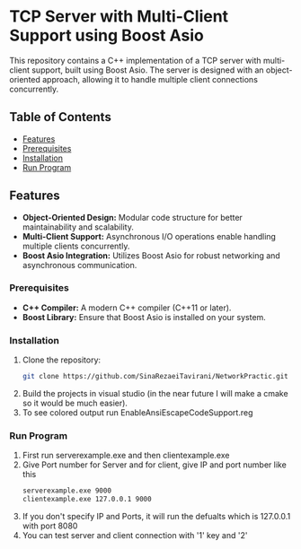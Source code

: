 # TCP Server with Multi-Client Support using Boost Asio

This repository contains a C++ implementation of a TCP server with multi-client support, built using Boost Asio. The server is designed with an object-oriented approach, allowing it to handle multiple client connections concurrently.

## Table of Contents
- [Features](#features)
- [Prerequisites](#prerequisites)
- [Installation](#installation)
- [Run Program](#installation)

## Features
- **Object-Oriented Design:** Modular code structure for better maintainability and scalability.
- **Multi-Client Support:** Asynchronous I/O operations enable handling multiple clients concurrently.
- **Boost Asio Integration:** Utilizes Boost Asio for robust networking and asynchronous communication.


### Prerequisites
- **C++ Compiler:** A modern C++ compiler (C++11 or later).
- **Boost Library:** Ensure that Boost Asio is installed on your system.

### Installation
1. Clone the repository:
   ```bash
   git clone https://github.com/SinaRezaeiTavirani/NetworkPractic.git
2. Build the projects in visual studio (in the near future I will make a cmake so it would be much easier).
3. To see colored output run EnableAnsiEscapeCodeSupport.reg

### Run Program
1. First run serverexample.exe and then clientexample.exe
2. Give Port number for Server and for client, give IP and port number like this
   ```bash
   serverexample.exe 9000
   clientexample.exe 127.0.0.1 9000
3. If you don't specify IP and Ports, it will run the defualts which is 127.0.0.1 with port 8080
4. You can test server and client connection with '1' key and '2'
